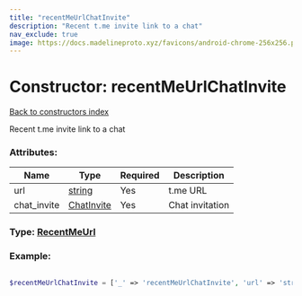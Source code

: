 ```yaml
---
title: "recentMeUrlChatInvite"
description: "Recent t.me invite link to a chat"
nav_exclude: true
image: https://docs.madelineproto.xyz/favicons/android-chrome-256x256.png
---
```

# Constructor: recentMeUrlChatInvite  
[Back to constructors index](/API_docs/constructors/index.html)



Recent t.me invite link to a chat

### Attributes:

| Name     |    Type       | Required | Description |
|----------|---------------|----------|-------------|
|url|[string](/API_docs/types/string.html) | Yes|t.me URL|
|chat\_invite|[ChatInvite](/API_docs/types/ChatInvite.html) | Yes|Chat invitation|



### Type: [RecentMeUrl](/API_docs/types/RecentMeUrl.html)


### Example:

```php

$recentMeUrlChatInvite = ['_' => 'recentMeUrlChatInvite', 'url' => 'string', 'chat_invite' => ChatInvite];
```  
